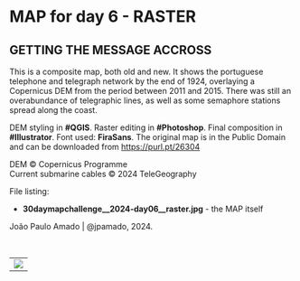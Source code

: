 <h1>MAP for day 6 - RASTER</h1>
<h2>GETTING THE MESSAGE ACCROSS</h2>
<p>This is a composite map, both old and new. It shows the portuguese telephone and telegraph network by the end of 1924, overlaying a Copernicus DEM from the period between 2011 and 2015. There was still an overabundance of telegraphic lines, as well as some semaphore stations spread along the coast.</p>
<p>DEM styling in <b>#QGIS</b>. Raster editing in <b>#Photoshop</b>. Final composition in <b>#Illustrator</b>. Font used: <b>FiraSans</b>. The original map is in the Public Domain and can be downloaded from <a href="https://purl.pt/26304">https://purl.pt/26304</a>
<p>DEM © Copernicus Programme<br>
Current submarine cables © 2024 TeleGeography</p>
<p>File listing:</p>
<ul>
  <li><b>30daymapchallenge__2024-day06__raster.jpg</b> - the MAP itself</li>
</ul>
<p>João Paulo Amado | @jpamado, 2024.</p>
<p>&nbsp;</p>
<table>
<tr>
<td style="border:thin #000">
<img src="30daymapchallenge__2024-day06__raster.jpg" width=auto>
</td>
</tr>
</table>
